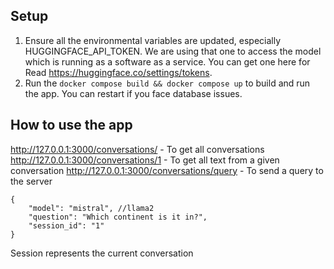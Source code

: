 

## Setup

1. Ensure all the environmental variables are updated, especially HUGGINGFACE_API_TOKEN. We are using that one to access the model which is running as a software as a service. You can get one here for Read https://huggingface.co/settings/tokens.
2. Run the ```docker compose build && docker compose up``` to build and run the app. You can restart if you face database issues.

## How to use the app

http://127.0.0.1:3000/conversations/ - To get all conversations
http://127.0.0.1:3000/conversations/1 -  To get all text from a given conversation
http://127.0.0.1:3000/conversations/query - To send a query to the server 
```
{
    "model": "mistral", //llama2
    "question": "Which continent is it in?",
    "session_id": "1"
}
```
Session represents the current conversation

